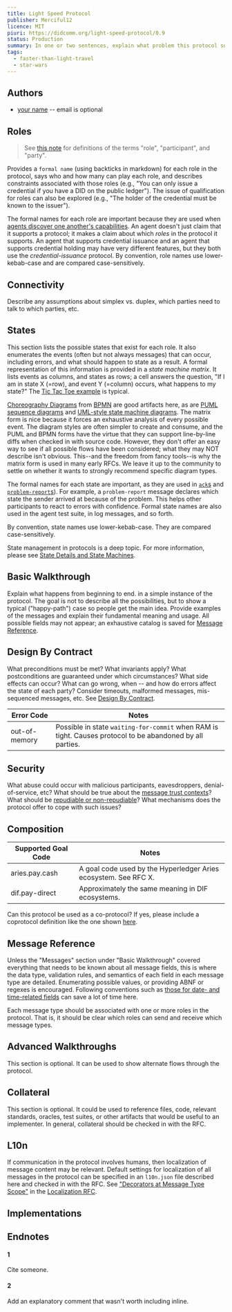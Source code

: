 ```yaml
---
title: Light Speed Protocol
publisher: Merciful12
licence: MIT
piuri: https://didcomm.org/light-speed-protocol/0.9
status: Production
summary: In one or two sentences, explain what problem this protocol solve, how it works, and other key characteristics.
tags:
  - faster-than-light-travel
  - star-wars
---
```


## Authors
  - [your name](you@github-email) -- email is optional


## Roles

> See [this note](https://github.com/hyperledger/aries-rfcs/tree/master/concepts/0003-protocols/roles-participants-etc.md) for definitions of the terms "role", "participant", and "party".

Provides a `formal name` (using backticks in markdown) for each role in the protocol, says who and how many can play each role, and describes constraints associated with those roles (e.g., "You can only issue a credential if you have a DID on the public ledger"). The issue of qualification for roles can also be explored (e.g., "The holder of the credential must be known to the issuer").

The formal names for each role are important because they are used when [agents discover one another's capabilities](https://github.com/hyperledger/aries-rfcs/tree/master/features/0031-discover-features). An agent doesn't just claim that it supports a protocol; it makes a claim about which *roles* in the protocol it supports. An agent that supports credential issuance and an agent that supports credential holding may have very different features, but they both use the _credential-issuance_ protocol. By convention, role names use lower-kebab-case and are compared case-sensitively.

## Connectivity

Describe any assumptions about simplex vs. duplex, which parties need to talk to which parties, etc.

## States

This section lists the possible states that exist for each role. It also enumerates the events (often but not always messages) that can occur, including errors, and what should happen to state as a result. A formal representation of this information is provided in a _state machine matrix_. It lists events as columns, and states as rows; a cell answers the question, "If I am in state X (=row), and event Y (=column) occurs, what happens to my state?" The [Tic Tac Toe example](https://github.com/hyperledger/aries-rfcs/blob/master/concepts/0003-protocols/tictactoe/README.md#states) is typical.

[Choreography Diagrams](
https://www.visual-paradigm.com/guide/bpmn/bpmn-orchestration-vs-choreography-vs-collaboration/#bpmn-choreography) from [BPMN](http://www.bpmn.org/) are good artifacts here, as are [PUML sequence diagrams](
http://plantuml.com/sequence-diagram) and [UML-style state machine diagrams](http://agilemodeling.com/artifacts/stateMachineDiagram.htm). The matrix form is nice because it forces an exhaustive analysis of every possible event. The diagram styles are often simpler to create and consume, and the PUML and BPMN forms have the virtue that they can support line-by-line diffs when checked in with source code. However, they don't offer an easy way to see if all possible flows have been considered; what they may NOT describe isn't obvious. This--and the freedom from fancy tools--is why the matrix form is used in many early RFCs. We leave it up to the community to settle on whether it wants to strongly recommend specific diagram types.

The formal names for each state are important, as they are used in [`ack`s](https://github.com/hyperledger/aries-rfcs/tree/master/features/0015-acks) and [`problem-report`s](https://github.com/hyperledger/aries-rfcs/tree/master/features/0035-report-problem)). For example, a `problem-report` message declares which state the sender arrived at because of the problem. This helps other participants to react to errors with confidence. Formal state names are also used in the agent test suite, in log messages, and so forth.

By convention, state names use lower-kebab-case. They are compared case-sensitively.

State management in protocols is a deep topic. For more information, please see [State Details and State Machines](https://github.com/hyperledger/aries-rfcs/blob/master/concepts/0003-protocols/state-details.md).

## Basic Walkthrough

Explain what happens from beginning to end. in a simple instance of the protocol. The goal is not to describe all the possibilities, but to show a typical ("happy-path") case so people get the main idea. Provide examples of the messages and explain their fundamental meaning and usage. All possible fields may not appear; an exhaustive catalog is saved for [Message Reference](#message-reference).

## Design By Contract

What preconditions must be met? What invariants apply? What postconditions are guaranteed under which circumstances? What side effects can occur? What can go wrong, when -- and how do errors affect the state of each party? Consider timeouts, malformed messages, mis-sequenced messages, etc. See [Design By Contract](https://en.wikipedia.org/wiki/Design_by_contract).

Error Code | Notes
--- | ---
out-of-memory | Possible in state `waiting-for-commit` when RAM is tight. Causes protocol to be abandoned by all parties.

## Security

What abuse could occur with malicious participants, eavesdroppers, denial-of-service, etc? What should be true about the [message trust contexts](https://github.com/hyperledger/aries-rfcs/blob/master/concepts/0029-message-trust-contexts/README.md)? What should be [repudiable or non-repudiable](https://github.com/hyperledger/aries-rfcs/blob/master/concepts/0049-repudiation/README.md)? What mechanisms does the protocol offer to cope with such issues?

## Composition

Supported Goal Code | Notes
--- | ---
aries.pay.cash | A goal code used by the Hyperledger Aries ecosystem. See RFC X.
dif.pay-direct | Approximately the same meaning in DIF ecosystems.

Can this protocol be used as a co-protocol? If yes, please include a coprotocol definition like the one shown [here](https://github.com/hyperledger/aries-rfcs/blob/master/concepts/0478-coprotocols/README.md#example).

## Message Reference

Unless the "Messages" section under "Basic Walkthrough" covered everything that needs to be known about all message fields, this is where the data type, validation rules, and semantics of each field in each message type are detailed. Enumerating possible values, or providing ABNF or regexes is encouraged. Following conventions such as [those for date- and time-related fields](https://github.com/hyperledger/aries-rfcs/tree/master/concepts/0074-didcomm-best-practices#date-time-conventions) can save a lot of time here.

Each message type should be associated with one or more roles in the protocol. That is, it should be clear which roles can send and receive which message types.

## Advanced Walkthroughs

This section is optional. It can be used to show alternate flows through
the protocol.

## Collateral

This section is optional. It could be used to reference files, code,
relevant standards, oracles, test suites, or other artifacts that would
be useful to an implementer. In general, collateral should be checked in
with the RFC.

## L10n

If communication in the protocol involves humans, then localization of
message content may be relevant. Default settings for localization of
all messages in the protocol can be specified in an `l10n.json` file
described here and checked in with the RFC. See ["Decorators at Message
Type Scope"](https://github.com/hyperledger/aries-rfcs/tree/master/concepts/0011-decorators#decorator-scope)
in the [Localization RFC](https://github.com/hyperledger/aries-rfcs/tree/master/features/0043-l10n).

## Implementations

## Endnotes

#### 1
Cite someone.

#### 2
Add an explanatory comment that wasn't worth including inline.

